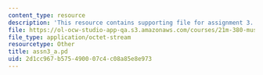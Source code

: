 ```yaml
---
content_type: resource
description: 'This resource contains supporting file for assignment 3. '
file: https://ol-ocw-studio-app-qa.s3.amazonaws.com/courses/21m-380-music-and-technology-algorithmic-and-generative-music-spring-2010/2d1cc967b575490007c4c08a85e8e973_assn3_a.pd
file_type: application/octet-stream
resourcetype: Other
title: assn3_a.pd
uid: 2d1cc967-b575-4900-07c4-c08a85e8e973
---
```

